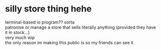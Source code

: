 # silly store thing hehe  
terminal-based io program?? sorta  
patronise or manage a store that sells literally anything (provided they have it in stock...)  
very much wip  
the only reason im making this public is so my friends can see it
